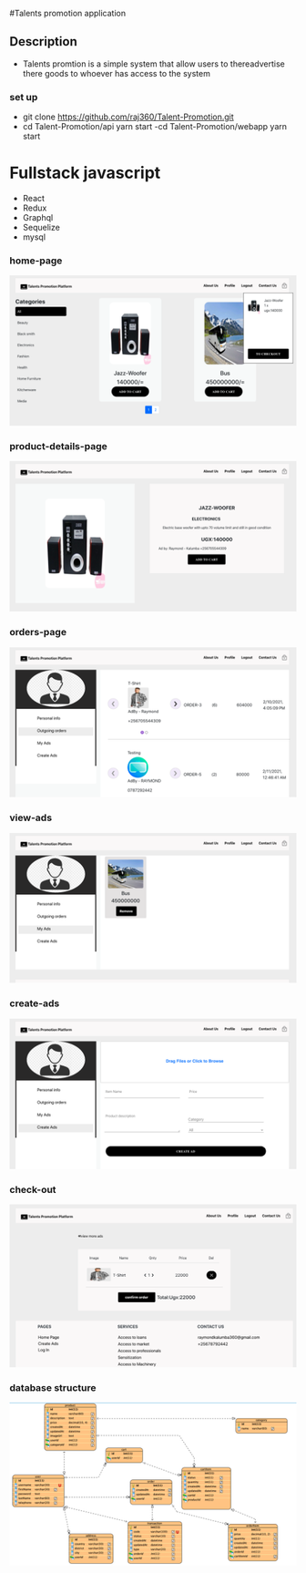 #Talents promotion application

## Description
 - Talents promtion is a simple system that allow users to thereadvertise there goods to whoever has access to the system
 
 
 ### set up 
 - git clone https://github.com/raj360/Talent-Promotion.git
 - cd Talent-Promotion/api yarn start
 -cd Talent-Promotion/webapp yarn start
  


 # Fullstack javascript 
   - React 
   - Redux
   - Graphql 
   - Sequelize  
   - mysql
   
   
   ### home-page
   ![Alt text](screenshots/home_page.png?raw=true "Optional Title")
   
  ### product-details-page
  ![Alt text](screenshots/product_details_page.png?raw=true "Optional Title")
  
  ### orders-page
   ![Alt text](screenshots/orders_page.png?raw=true "Optional Title")
   
   ### view-ads
   ![Alt text](screenshots/view-ads.png?raw=true "Optional Title")
   
   ### create-ads
   ![Alt text](screenshots/create_ads.png?raw=true "Optional Title")
   
   ### check-out
   ![Alt text](screenshots/check-out.png?raw=true "Optional Title")
   
   ### database structure
   ![Alt text](screenshots/database_design.png?raw=true "Optional Title")
   

   


